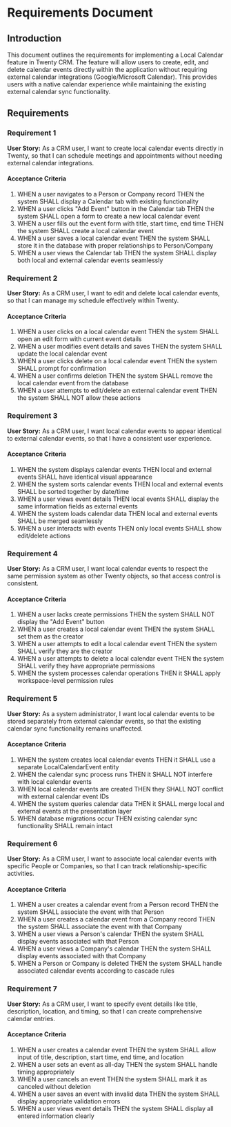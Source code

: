 # Requirements Document

## Introduction

This document outlines the requirements for implementing a Local Calendar feature in Twenty CRM. The feature will allow users to create, edit, and delete calendar events directly within the application without requiring external calendar integrations (Google/Microsoft Calendar). This provides users with a native calendar experience while maintaining the existing external calendar sync functionality.

## Requirements

### Requirement 1

**User Story:** As a CRM user, I want to create local calendar events directly in Twenty, so that I can schedule meetings and appointments without needing external calendar integrations.

#### Acceptance Criteria

1. WHEN a user navigates to a Person or Company record THEN the system SHALL display a Calendar tab with existing functionality
2. WHEN a user clicks "Add Event" button in the Calendar tab THEN the system SHALL open a form to create a new local calendar event
3. WHEN a user fills out the event form with title, start time, end time THEN the system SHALL create a local calendar event
4. WHEN a user saves a local calendar event THEN the system SHALL store it in the database with proper relationships to Person/Company
5. WHEN a user views the Calendar tab THEN the system SHALL display both local and external calendar events seamlessly

### Requirement 2

**User Story:** As a CRM user, I want to edit and delete local calendar events, so that I can manage my schedule effectively within Twenty.

#### Acceptance Criteria

1. WHEN a user clicks on a local calendar event THEN the system SHALL open an edit form with current event details
2. WHEN a user modifies event details and saves THEN the system SHALL update the local calendar event
3. WHEN a user clicks delete on a local calendar event THEN the system SHALL prompt for confirmation
4. WHEN a user confirms deletion THEN the system SHALL remove the local calendar event from the database
5. WHEN a user attempts to edit/delete an external calendar event THEN the system SHALL NOT allow these actions

### Requirement 3

**User Story:** As a CRM user, I want local calendar events to appear identical to external calendar events, so that I have a consistent user experience.

#### Acceptance Criteria

1. WHEN the system displays calendar events THEN local and external events SHALL have identical visual appearance
2. WHEN the system sorts calendar events THEN local and external events SHALL be sorted together by date/time
3. WHEN a user views event details THEN local events SHALL display the same information fields as external events
4. WHEN the system loads calendar data THEN local and external events SHALL be merged seamlessly
5. WHEN a user interacts with events THEN only local events SHALL show edit/delete actions

### Requirement 4

**User Story:** As a CRM user, I want local calendar events to respect the same permission system as other Twenty objects, so that access control is consistent.

#### Acceptance Criteria

1. WHEN a user lacks create permissions THEN the system SHALL NOT display the "Add Event" button
2. WHEN a user creates a local calendar event THEN the system SHALL set them as the creator
3. WHEN a user attempts to edit a local calendar event THEN the system SHALL verify they are the creator
4. WHEN a user attempts to delete a local calendar event THEN the system SHALL verify they have appropriate permissions
5. WHEN the system processes calendar operations THEN it SHALL apply workspace-level permission rules

### Requirement 5

**User Story:** As a system administrator, I want local calendar events to be stored separately from external calendar events, so that the existing calendar sync functionality remains unaffected.

#### Acceptance Criteria

1. WHEN the system creates local calendar events THEN it SHALL use a separate LocalCalendarEvent entity
2. WHEN the calendar sync process runs THEN it SHALL NOT interfere with local calendar events
3. WHEN local calendar events are created THEN they SHALL NOT conflict with external calendar event IDs
4. WHEN the system queries calendar data THEN it SHALL merge local and external events at the presentation layer
5. WHEN database migrations occur THEN existing calendar sync functionality SHALL remain intact

### Requirement 6

**User Story:** As a CRM user, I want to associate local calendar events with specific People or Companies, so that I can track relationship-specific activities.

#### Acceptance Criteria

1. WHEN a user creates a calendar event from a Person record THEN the system SHALL associate the event with that Person
2. WHEN a user creates a calendar event from a Company record THEN the system SHALL associate the event with that Company
3. WHEN a user views a Person's calendar THEN the system SHALL display events associated with that Person
4. WHEN a user views a Company's calendar THEN the system SHALL display events associated with that Company
5. WHEN a Person or Company is deleted THEN the system SHALL handle associated calendar events according to cascade rules

### Requirement 7

**User Story:** As a CRM user, I want to specify event details like title, description, location, and timing, so that I can create comprehensive calendar entries.

#### Acceptance Criteria

1. WHEN a user creates a calendar event THEN the system SHALL allow input of title, description, start time, end time, and location
2. WHEN a user sets an event as all-day THEN the system SHALL handle timing appropriately
3. WHEN a user cancels an event THEN the system SHALL mark it as canceled without deletion
4. WHEN a user saves an event with invalid data THEN the system SHALL display appropriate validation errors
5. WHEN a user views event details THEN the system SHALL display all entered information clearly